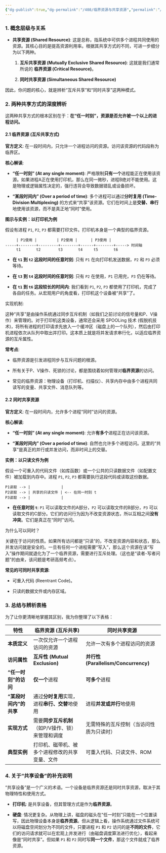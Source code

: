 ```yaml
---
{"dg-publish":true,"dg-permalink":"/408/临界资源与共享资源","permalink":"/408/临界资源与共享资源/"}
---
```



### 1. 概念层级与关系

- **共享资源 (Shared Resource)**: 这是总称，指系统中可供多个进程共同使用的资源。其核心目的是提高资源利用率。根据其共享方式的不同，可进一步细分为以下两种。
    
    1. **互斥共享资源 (Mutually Exclusive Shared Resource)**: 这就是我们通常所说的 **临界资源 (Critical Resource)**。
        
    2. **同时共享资源 (Simultaneous Shared Resource)**
        

因此，你问题的核心，就是辨析“互斥共享”和“同时共享”这两种模式。

### 2. 两种共享方式的深度辨析

这两种共享方式的根本区别在于：**在“任一时刻”，资源是否允许被一个以上的进程访问。**

#### 2.1 临界资源 (互斥共享方式)

**官方定义**: 在一段时间内，只允许一个进程访问的资源。访问该资源的代码段称为临界区。

**核心解读**:

- **“任一时刻” (At any single moment)**: 严格限制**只有一个**进程能正在使用该资源。如果进程A正在使用打印机，那么在同一微秒，进程B绝对不能使用。这是物理或逻辑属性决定的，强行违背会导致数据错乱或设备损坏。
    
- **“某段时间内” (Over a period of time)**: 多个进程可以通过**分时复用 (Time-Division Multiplexing)** 的方式来“共享”该资源。它们在时间上是**交替、串行**地使用该资源，而不是真正地“同时”使用。
    

**图示与实例：以打印机为例**

假设有进程 `P1`, `P2`, `P3` 都需要打印文件。打印机本身是一个典型的临界资源。

```
     | P1使用 |         | P2使用 |      | P3使用 |
-----+--------+---------+--------+------+--------+-----> 时间轴
     t1       t2        t3       t4     t5       t6
```

- **在 `t1` 到 `t2` 这段时间的任意时刻**: 只有 `P1` 在向打印机发送数据，`P2` 和 `P3` 必须等待。
    
- **在 `t3` 到 `t4` 这段时间的任意时刻**: 只有 `P2` 在使用，`P1` 已用完，`P3` 仍在等待。
    
- **在 `t1` 到 `t6` 这段较长的时间内**: 我们看到 `P1`, `P2`, `P3` 都使用了打印机，完成了各自的任务。从宏观用户的角度看，打印机这个设备被“共享”了。
    

实现机制:

这种“共享”是由操作系统通过同步互斥机制（如我们之前讨论的信号量和P、V操作）来管理的。对于打印机这类设备，通常还会采用 SPOOLing 技术 (假脱机技术)，将所有进程的打印请求先放入一个缓冲区（磁盘上的一个队列），然后由打印机进程依次从队列中取出并打印。这本质上就是将并发请求串行化，以适应临界资源的互斥属性。

**常考点**:

- 临界资源是引发进程同步与互斥问题的根源。
    
- 所有关于P、V操作、死锁的讨论，都是围绕着如何管理对**临界资源**的访问。
    
- 常见的临界资源：物理设备（打印机、扫描仪）、共享内存中由多个进程共同读写的变量、共享文件、消息队列等。
    

#### 2.2 同时共享资源

**官方定义**: 在一段时间内，允许多个进程“同时”访问的资源。

**核心解读**:

- **“任一时刻” (At any single moment)**: 允许**有多个**进程正在访问该资源。
    
- **“某段时间内” (Over a period of time)**: 自然也允许多个进程访问。这里的“共享”是真正的并行或并发访问，而非时间上的交替。
    

**实例：以只读文件为例**

假设一个可重入的代码文件（如库函数）或一个公共的只读数据文件（如配置文件）被加载到内存中。进程 `P1`, `P2`, `P3` 都需要执行这段代码或读取这份数据。

```
P1读取 --> |              |
P2读取 --> | 共享的只读文件 | <-- 在同一时刻 t
P3读取 --> |              |
```

- **在任意时刻 `t`**: `P1` 可以读取文件的A部分，`P2` 可以读取文件的B部分，`P3` 可以读取文件的C部分。它们的访问行为因为不改变资源状态，所以互相之间**没有冲突**。它们是真正在“同时”访问。
    

为什么可以同时？

关键在于访问的性质。如果所有访问都是“只读”的，不改变资源内容和状态，那么并发访问就是安全的。一旦有任何一个进程需要“写入”，那么这个资源在该“写入”操作期间就退化为了一个临界资源，需要进行互斥处理。（这也是“读者-写者问题”的由来，该问题是考研高频考点）。

**常见的可同时共享资源**:

- 可重入代码 (Reentrant Code)。
    
- 只读的数据文件或内存区域。
    

### 3. 总结与辨析表格

为了让你更清晰地掌握其区别，我为你整理了以下表格：

|特性|临界资源 (互斥共享)|同时共享资源|
|---|---|---|
|**本质定义**|一次仅允许一个进程访问的资源|允许一次有多个进程访问的资源|
|**访问属性**|**互斥性 (Mutual Exclusion)**|**并行性 (Parallelism/Concurrency)**|
|**“任一时刻”的访问**|**仅一个**进程|**可多个**进程|
|**“某段时间内”的共享**|通过**分时复用**实现，进程**串行、交替**地使用|进程**并发或并行**地使用|
|**实现方式**|需要**同步互斥机制**（如P/V操作、锁）来管理和调度|无需特殊的互斥控制（当访问性质为只读时）|
|**典型实例**|打印机、磁带机、被多个进程修改的共享变量、文件|可重入代码、只读文件、ROM|

### 4. 关于“共享设备”的补充说明

“共享设备”是一个广义的术语。一个设备是临界资源还是同时共享资源，取决于其物理特性和使用方式。

- **打印机**: 是共享设备，但其管理方式是作为**临界资源**。
    
- **硬盘**: 情况更复杂。从物理上讲，磁盘的磁头在“任一时刻”只能在一个位置读写，因此物理设备本身是**临界资源**。但从逻辑上看，操作系统通过文件系统可以将磁盘空间划分为不同的文件，只要进程 `P1` 和 `P2` 访问的是**不同的文件**，它们的访问请求就可以在宏观上并发进行（由磁盘调度算法进行优化），看起来像是“同时共享”。但如果 `P1` 和 `P2` 同时写**同一个文件**，那这个文件就成了临界资源。
